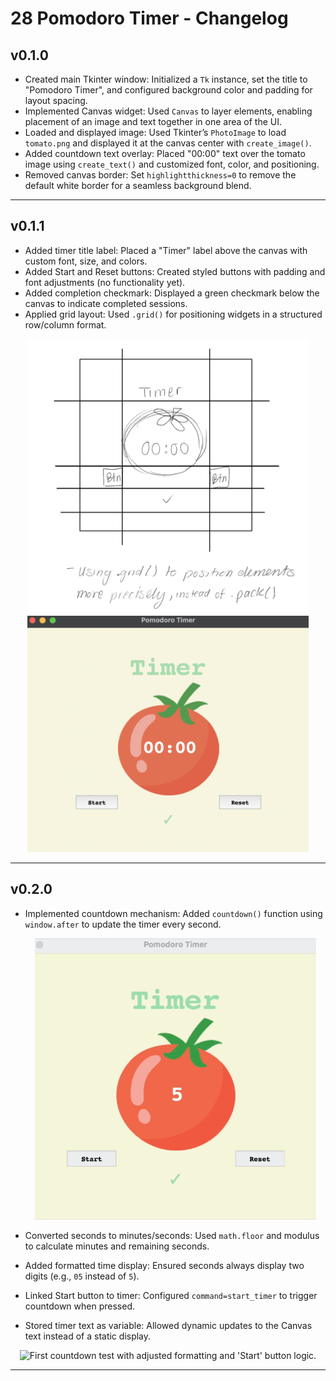 # 28 Pomodoro Timer - Changelog

## v0.1.0

- Created main Tkinter window: Initialized a `Tk` instance, set the title to "Pomodoro Timer", and configured background color and padding for layout spacing.
- Implemented Canvas widget: Used `Canvas` to layer elements, enabling placement of an image and text together in one area of the UI.
- Loaded and displayed image: Used Tkinter’s `PhotoImage` to load `tomato.png` and displayed it at the canvas center with `create_image()`.
- Added countdown text overlay: Placed "00:00" text over the tomato image using `create_text()` and customized font, color, and positioning.
- Removed canvas border: Set `highlightthickness=0` to remove the default white border for a seamless background blend.

---

## v0.1.1

- Added timer title label: Placed a "Timer" label above the canvas with custom font, size, and colors.
- Added Start and Reset buttons: Created styled buttons with padding and font adjustments (no functionality yet).
- Added completion checkmark: Displayed a green checkmark below the canvas to indicate completed sessions.
- Applied grid layout: Used `.grid()` for positioning widgets in a structured row/column format.

<div align="center">
<img src="./imgs/pomodoro_v0.png"
    alt="Rough sketch of grid layout for Pomodoro App."
    width="450px" height="auto">
</div>
<div align="center">
<img src="./imgs/pomodoro_v0_1.png"
    alt="Rough sketch of grid layout for Pomodoro App."
    width="450px" height="auto">
</div>

---

## v0.2.0

- Implemented countdown mechanism: Added `countdown()` function using `window.after` to update the timer every second.
    <div align="center">
    <img src="./imgs/pomodoro_v2_countdown_test.gif"
        alt="First countdown test."
        width="450px" height="auto">
    </div>

- Converted seconds to minutes/seconds: Used `math.floor` and modulus to calculate minutes and remaining seconds.
- Added formatted time display: Ensured seconds always display two digits (e.g., `05` instead of `5`).
- Linked Start button to timer: Configured `command=start_timer` to trigger countdown when pressed.
- Stored timer text as variable: Allowed dynamic updates to the Canvas text instead of a static display.

<div align="center">
<img src="./imgs/pomodoro_v2_1_countdown_test.gif"
    alt="First countdown test with adjusted formatting and 'Start' button logic."
    width="450px" height="auto">
</div>

---

[//]: # (## v0.2.1)